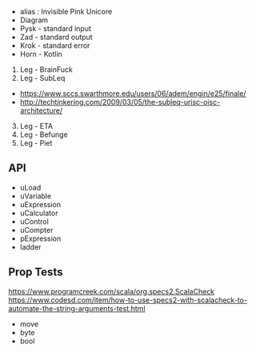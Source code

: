 * alias : Invisible Pink Unicore
* Diagram
* Pysk - standard input
* Zad - standard output
* Krok - standard error
* Horn - Kotlin
1. Leg - BrainFuck
2. Leg - SubLeq
  * https://www.sccs.swarthmore.edu/users/06/adem/engin/e25/finale/
  * http://techtinkering.com/2009/03/05/the-subleq-urisc-oisc-architecture/
3. Leg - ETA
4. Leg - Befunge
5. Leg - Piet

## API
* uLoad
* uVariable
* uExpression
* uCalculator
* uControl
* uCompter
* pExpression
* ladder
## Prop Tests
https://www.programcreek.com/scala/org.specs2.ScalaCheck
https://www.codesd.com/item/how-to-use-specs2-with-scalacheck-to-automate-the-string-arguments-test.html
* move
* byte
* bool
